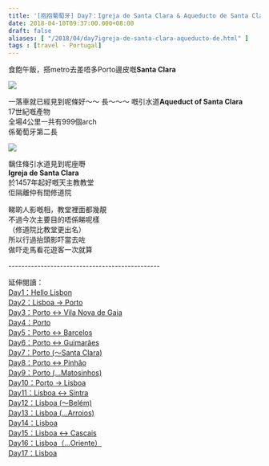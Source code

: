 ```yaml
---
title: '[抱抱葡萄牙] Day7：Igreja de Santa Clara & Aqueducto de Santa Clara'
date: 2018-04-10T09:37:00.000+08:00
draft: false
aliases: [ "/2018/04/day7igreja-de-santa-clara-aqueducto-de.html" ]
tags : [travel - Portugal]
---
```


食飽午飯，搭metro去差唔多Porto邊皮嘅**Santa Clara**  

[![](https://c1.staticflickr.com/5/4316/35615048640_d6b285d366_z.jpg)](https://c1.staticflickr.com/5/4316/35615048640_d6b285d366_z.jpg)

一落車就已經見到呢條好～～ 長～～～ 嘅引水道**Aqueduct of Santa Clara**  
17世紀嘅產物  
全場4公里一共有999個arch  
係葡萄牙第二長  

[![](https://c1.staticflickr.com/1/792/27467164368_275f0a5d6e_z.jpg)](https://c1.staticflickr.com/1/792/27467164368_275f0a5d6e_z.jpg)

黐住條引水道見到呢座嘢  
**Igreja de Santa Clara**  
於1457年起好嘅天主教教堂  
佢隔離仲有間修道院  
  
睇啲人影嘅相，教堂裡面都幾靚  
不過今次主要目的唔係睇呢樣  
（修道院比教堂更出名）  
所以行過抬頭影吓當去咗  
做吓走馬看花遊客一次就算  
  
  
\-----------------------------------------------  
  
  
延伸閱讀：  
[Day1：Hello Lisbon](https://www.hidie.net/2017/07/day1hello-lisbon.html)  
[Day2：Lisboa → Porto](https://www.hidie.net/2017/07/day2lisboa-porto.html)  
[Day3：Porto ↔ Vila Nova de Gaia](https://www.hidie.net/2017/07/day3porto-vila-nova-de-gaia.html)  
[Day4：Porto](http://www.hidie.net/2017/07/day4porto.html)  
[Day5：Porto ↔ Barcelos](http://www.hidie.net/2017/07/day5porto-barcelos.html)  
[Day6：Porto ↔ Guimarães](http://www.hidie.net/2017/07/day6porto-guimaraes.html)  
[Day7：Porto (～Santa Clara)](http://www.hidie.net/2017/08/day7porto-santa-clara.html)  
[Day8：Porto ↔ Pinhão](http://www.hidie.net/2017/08/day8porto-pinhao.html)  
[Day9：Porto (...Matosinhos)](http://www.hidie.net/2017/08/day9porto-matosinhos.html)  
[Day10：Porto → Lisboa](http://www.hidie.net/2017/08/day10porto-lisboa.html)  
[Day11：Lisboa ↔ Sintra](http://www.hidie.net/2017/08/day11lisboa-sintra.html)  
[Day12：Lisboa (～Belém)](http://www.hidie.net/2017/08/day12lisboa-belem.html)  
[Day13：Lisboa (...Arroios)](http://www.hidie.net/2017/08/day13lisboa-arroios.html)  
[Day14：Lisboa](http://www.hidie.net/2017/08/day14lisboa.html)  
[Day15：Lisboa ↔ Cascais](http://www.hidie.net/2017/08/day15lisboa-cascais.html)  
[Day16：Lisboa（...Oriente）](http://www.hidie.net/2017/08/day16lisboaoriente.html)  
[Day17：Lisboa](http://www.hidie.net/2017/08/day17lisboa.html)